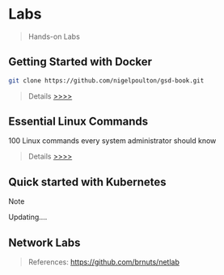 # Labs
> Hands-on Labs

## Getting Started with Docker 

```bash
git clone https://github.com/nigelpoulton/gsd-book.git
```

> Details [>>>>](getting-started-with-docker/README.md)



## Essential Linux Commands

100 Linux commands every system administrator should know

> Details [>>>>](linux-command/README.md)


## Quick started with Kubernetes
> [!NOTE]
> 
> Updating....

## Network Labs 

> References: https://github.com/brnuts/netlab 

